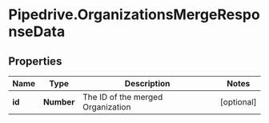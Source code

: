 # Pipedrive.OrganizationsMergeResponseData

## Properties

Name | Type | Description | Notes
------------ | ------------- | ------------- | -------------
**id** | **Number** | The ID of the merged Organization | [optional] 



